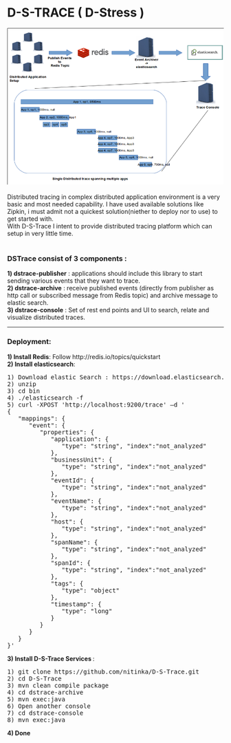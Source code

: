D-S-TRACE ( D-Stress )
=========

![Alt Image](https://github.com/nitinka/D-S-Trace/raw/master/images/dstrace.png)
<br><br>
Distributed tracing in complex distributed application environment is a very basic and most needed capability. I have used available solutions like Zipkin, i must admit not a quickest solution(niether to deploy nor to use) to get started with.<br>
With D-S-Trace I intent to provide distributed tracing platform which can setup in very little time. <br>
<br>
<h3>DSTrace consist of 3 components :</h3>
<b>1) dstrace-publisher</b> : applications should include this library to start sending various events that they want to trace.<br>
<b>2) dstrace-archive</b> : receive published events (directly from publisher as http call or subscribed message from Redis topic) and archive message to elastic search.<br>
<b>3) dstrace-console</b> : Set of rest end points and UI to search, relate and visualize distributed traces.<br>
<hr size=2>
<h3>Deployment: </h3>
<b>1) Install Redis</b>: Follow http://redis.io/topics/quickstart<br>
<b>2) Install elasticsearch</b>:
<pre>
1) Download elastic Search : https://download.elasticsearch.org/elasticsearch/elasticsearch/elasticsearch-0.90.7.zip
2) unzip
3) cd bin
4) ./elasticsearch -f
5) curl -XPOST 'http://localhost:9200/trace' –d '
{
   "mappings": {
      "event": {
         "properties": {
            "application": {
               "type": "string", "index":"not_analyzed"
            },
            "businessUnit": {
               "type": "string", "index":"not_analyzed"
            },
            "eventId": {
               "type": "string", "index":"not_analyzed"
            },
            "eventName": {
               "type": "string", "index":"not_analyzed"
            },
            "host": {
               "type": "string", "index":"not_analyzed"
            },
            "spanName": {
               "type": "string", "index":"not_analyzed"
            },
            "spanId": {
               "type": "string", "index":"not_analyzed"
            },
            "tags": {
               "type": "object"
            },
            "timestamp": {
               "type": "long"
            }
         }
      }
   }
}'
</pre>
<b>3) Install D-S-Trace Services </b>:
<pre>
1) git clone https://github.com/nitinka/D-S-Trace.git 
2) cd D-S-Trace
3) mvn clean compile package
4) cd dstrace-archive
5) mvn exec:java
6) Open another console
7) cd dstrace-console
8) mvn exec:java
</pre>
<b>4) Done</b>


